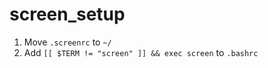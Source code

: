 # screen_setup
1. Move `.screenrc` to `~/`
2. Add `[[ $TERM != "screen" ]] && exec screen` to `.bashrc`
